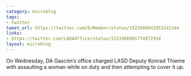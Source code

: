 ```yaml
---
category: microblog
tags:
- twitter
tweet_url: https://twitter.com/ExMember/status/1522680641053241344
links:
- https://twitter.com/LADAOffice/status/1521906001774972934
layout: microblog
---
```

On Wednesday, DA Gascón’s office charged LASD Deputy Konrad Thieme with assaulting a woman while on duty and then attempting to cover it up.
